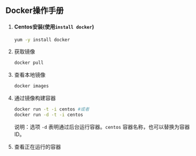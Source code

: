 ## Docker操作手册

1. #### Centos安装(使用`install docker`)

   ~~~bash
   yum -y install docker
   ~~~
2. 获取镜像

      ```bash
      docker pull
      ```
3. 查看本地镜像

      ```bash
      docker images
      ```

4. 通过镜像构建容器
      ```bash
      docker run -t -i centos #或者
      docker run -d -t -i centos
      ```
    说明：选项 `-d` 表明通过后台运行容器。`centos` 容器名称，也可以替换为容器ID。
5. 查看正在运行的容器
      





